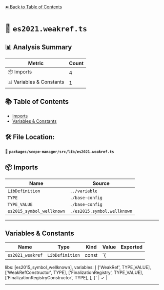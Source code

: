 [⬅️ Back to Table of Contents](../../../../index.md)

# 📄 `es2021.weakref.ts`

## 📊 Analysis Summary

| Metric | Count |
|--------|-------|
| 📦 Imports | 4 |
| 📊 Variables & Constants | 1 |

## 📚 Table of Contents

- [Imports](#imports)
- [Variables & Constants](#variables-constants)

## 🛠️ File Location:
📂 **`packages/scope-manager/src/lib/es2021.weakref.ts`**

## 📦 Imports

| Name | Source |
|------|--------|
| `LibDefinition` | `../variable` |
| `TYPE` | `./base-config` |
| `TYPE_VALUE` | `./base-config` |
| `es2015_symbol_wellknown` | `./es2015.symbol.wellknown` |


---

## Variables & Constants

| Name | Type | Kind | Value | Exported |
|------|------|------|-------|----------|
| `es2021_weakref` | `LibDefinition` | const | `{
  libs: [es2015_symbol_wellknown],
  variables: [
    ['WeakRef', TYPE_VALUE],
    ['WeakRefConstructor', TYPE],
    ['FinalizationRegistry', TYPE_VALUE],
    ['FinalizationRegistryConstructor', TYPE],
  ],
}` | ✓ |


---